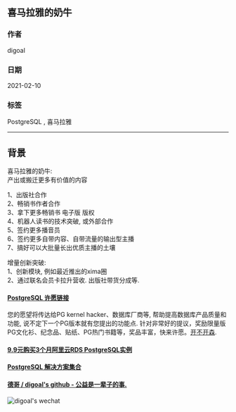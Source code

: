 ## 喜马拉雅的奶牛  
    
### 作者    
digoal    
    
### 日期    
2021-02-10     
    
### 标签    
PostgreSQL , 喜马拉雅      
    
----    
    
## 背景    
  
喜马拉雅的奶牛:   
产出或搬迁更多有价值的内容  
  
1、出版社合作   
2、畅销书作者合作   
3、拿下更多畅销书 电子版 版权   
4、机器人读书的技术突破, 或外部合作  
5、签约更多播音员  
6、签约更多自带内容、自带流量的输出型主播  
7、搞好可以大批量长出优质主播的土壤  
  
增量创新突破:  
1、创新模块, 例如最近推出的xima圈  
2、通过联名会员卡拉升营收.  出版社带货分成等.   
    
  
#### [PostgreSQL 许愿链接](https://github.com/digoal/blog/issues/76 "269ac3d1c492e938c0191101c7238216")
您的愿望将传达给PG kernel hacker、数据库厂商等, 帮助提高数据库产品质量和功能, 说不定下一个PG版本就有您提出的功能点. 针对非常好的提议，奖励限量版PG文化衫、纪念品、贴纸、PG热门书籍等，奖品丰富，快来许愿。[开不开森](https://github.com/digoal/blog/issues/76 "269ac3d1c492e938c0191101c7238216").  
  
  
#### [9.9元购买3个月阿里云RDS PostgreSQL实例](https://www.aliyun.com/database/postgresqlactivity "57258f76c37864c6e6d23383d05714ea")
  
  
#### [PostgreSQL 解决方案集合](https://yq.aliyun.com/topic/118 "40cff096e9ed7122c512b35d8561d9c8")
  
  
#### [德哥 / digoal's github - 公益是一辈子的事.](https://github.com/digoal/blog/blob/master/README.md "22709685feb7cab07d30f30387f0a9ae")
  
  
![digoal's wechat](../pic/digoal_weixin.jpg "f7ad92eeba24523fd47a6e1a0e691b59")
  
